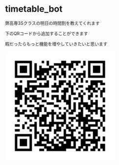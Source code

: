 # timetable_bot
弊高専3Sクラスの明日の時間割を教えてくれます

下のQRコードから追加することができます

暇だったらもっと機能を増やしていきたいと思います

![QR](597qrajj.png "サンプル")
